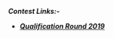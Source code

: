 ***Contest Links:-***

- [***Qualification Round 2019***](https://codingcompetitions.withgoogle.com/codejam/round/0000000000051705)